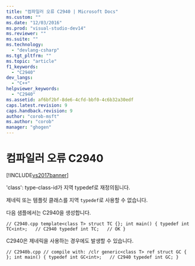 ```yaml
---
title: "컴파일러 오류 C2940 | Microsoft Docs"
ms.custom: ""
ms.date: "12/03/2016"
ms.prod: "visual-studio-dev14"
ms.reviewer: ""
ms.suite: ""
ms.technology: 
  - "devlang-csharp"
ms.tgt_pltfrm: ""
ms.topic: "article"
f1_keywords: 
  - "C2940"
dev_langs: 
  - "C++"
helpviewer_keywords: 
  - "C2940"
ms.assetid: af6bf2bf-8de6-4cfd-bbf0-4c6b32a30edf
caps.latest.revision: 9
caps.handback.revision: 9
author: "corob-msft"
ms.author: "corob"
manager: "ghogen"
---
```

# 컴파일러 오류 C2940
[!INCLUDE[vs2017banner](../../assembler/inline/includes/vs2017banner.md)]

'class': type\-class\-id가 지역 typedef로 재정의됩니다.  
  
 제네릭 또는 템플릿 클래스를 지역 `typedef`로 사용할 수 없습니다.  
  
 다음 샘플에서는 C2940을 생성합니다.  
  
```  
// C2940.cpp template<class T> struct TC {}; int main() { typedef int TC<int>;   // C2940 typedef int TC;   // OK }  
```  
  
 C2940은 제네릭을 사용하는 경우에도 발생할 수 있습니다.  
  
```  
// C2940b.cpp // compile with: /clr generic<class T> ref struct GC { }; int main() { typedef int GC<int>;   // C2940 typedef int GC; }  
```